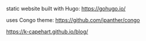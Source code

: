 static website built with Hugo: https://gohugo.io/

uses Congo theme: https://github.com/jpanther/congo

https://k-capehart.github.io/blog/
